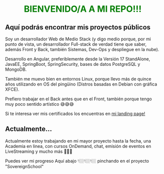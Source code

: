 <h1 style="color: green; text-align: center"> BIENVENIDO/A A MI REPO!!!</h1>

## Aquí podrás encontrar mis proyectos públicos

Soy un desarrollador Web de Medio Stack (y digo medio porque, por mi punto de vista, un desarrollador Full-stack de verdad tiene que saber, además Front y Back, también Sistemas, Dev-Ops y despliegue en la nube).

Desarrollo en Angular, preferiblemente desde la Versión 17 StandAlone,
JavaEE, SpringBoot, SpringSecurity, bases de datos PostgreSQL y MongoDB.

También me muevo bien en entornos Linux, porque llevo más de quince años utilizando en OS del pingüino (Distros basadas en Debian con gráfica XFCE).

Prefiero trabajar en el Back antes que en el Front, también porque tengo muy poco sentido artístico 😅😅😅

Si te interesa ver mis certificados los encuentras en [mi landing page!](https://giacca90.github.io/SobreMi/)

## Actualmente...

Actualmente estoy trabajando en mi mayor proyecto hasta la fecha, una Academia en linea, con cursos OnDemand, chat, emisión de eventos en LiveStreaming y mucho más 🤩🤩🤩

Puedes ver mi progreso Aquí abajo 👇🏼👇🏼👇🏼 pinchando en el proyecto "SovereignSchool"

<!--
**giacca90/giacca90** is a ✨ _special_ ✨ repository because its `README.md` (this file) appears on your GitHub profile.

Here are some ideas to get you started:

- 🔭 I’m currently working on ...
- 🌱 I’m currently learning ...
- 👯 I’m looking to collaborate on ...
- 🤔 I’m looking for help with ...
- 💬 Ask me about ...
- 📫 How to reach me: ...
- 😄 Pronouns: ...
- ⚡ Fun fact: ...
-->
